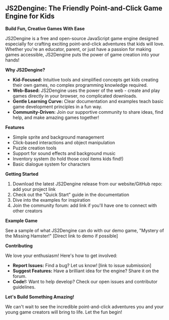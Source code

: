 ## JS2Dengine: The Friendly Point-and-Click Game Engine for Kids

**Build Fun, Creative Games With Ease**

JS2Dengine is a free and open-source JavaScript game engine designed especially for crafting exciting point-and-click adventures that kids will love. Whether you're an educator, parent, or just have a passion for making games accessible, JS2Dengine puts the power of game creation into your hands!

**Why JS2Dengine?**

* **Kid-Focused:** Intuitive tools and simplified concepts get kids creating their own games, no complex programming knowledge required.
* **Web-Based:**  JS2Dengine uses the power of the web - create and play games directly in your browser, no complicated downloads.
* **Gentle Learning Curve:** Clear documentation and examples teach basic game development principles in a fun way.
* **Community-Driven:** Join our supportive community to share ideas, find help, and make amazing games together!

**Features** 

* Simple sprite and background management
* Click-based interactions and object manipulation
* Puzzle creation tools 
* Support for sound effects and background music
* Inventory system (to hold those cool items kids find!)
* Basic dialogue system for characters

**Getting Started**

1. Download the latest JS2Dengine release from our website/GitHub repo: add your project link
2. Check out the "Quick Start" guide in the documentation
3. Dive into the examples for inspiration
4. Join the community forum: add link if you'll have one to connect with other creators

**Example Game**

See a sample of what JS2Dengine can do with our demo game, "Mystery of the Missing Hamster!" [Direct link to demo if possible]

**Contributing**

We love your enthusiasm! Here's how to get involved:
* **Report Issues:** Find a bug? Let us know! [link to issue submission]  
* **Suggest Features:** Have a brilliant idea for the engine? Share it on the forum.
* **Code!:** Want to help develop? Check our open issues and contributor guidelines. 

**Let's Build Something Amazing!**

We can't wait to see the incredible point-and-click adventures you and your young game creators will bring to life. Let the fun begin!
